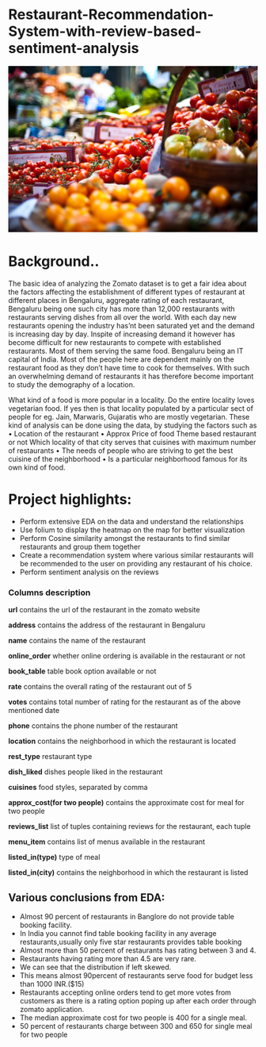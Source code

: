 # Restaurant-Recommendation-System-with-review-based-sentiment-analysis

![alt text](https://github.com/hrideshkohli/Restaurant-Recommendation-System-with-review-based-sentiment-analysis/blob/main/img.jpg)

# Background..

The basic idea of analyzing the Zomato dataset is to get a fair idea about the factors affecting the establishment of different types of restaurant at different places in Bengaluru, aggregate rating of each restaurant, Bengaluru being one such city has more than 12,000 restaurants with restaurants serving dishes from all over the world. With each day new restaurants opening the industry has’nt been saturated yet and the demand is increasing day by day. Inspite of increasing demand it however has become difficult for new restaurants to compete with established restaurants. Most of them serving the same food. Bengaluru being an IT capital of India. Most of the people here are dependent mainly on the restaurant food as they don’t have time to cook for themselves. With such an overwhelming demand of restaurants it has therefore become important to study the demography of a location.

What kind of a food is more popular in a locality.
Do the entire locality loves vegetarian food. If yes then is that locality populated by a particular sect of people for eg. Jain, Marwaris, Gujaratis who are mostly vegetarian. These kind of analysis can be done using the data, by studying the factors such as • Location of the restaurant • Approx Price of food Theme based restaurant or not
Which locality of that city serves that cuisines with maximum number of restaurants • The needs of people who are striving to get the best cuisine of the neighborhood • Is a particular neighborhood famous for its own kind of food.

# Project highlights:

- Perform extensive EDA on the data and understand the relationships
- Use folium to display the heatmap on the map for better visualization
- Perform Cosine similarity amongst the restaurants to find similar restaurants and group them together
- Create a recommendation system where various similar restaurants will be recommended to the user on providing any restaurant of his choice.
- Perform sentiment analysis on the reviews

### Columns description

**url** contains the url of the restaurant in the zomato website

**address** contains the address of the restaurant in Bengaluru

**name** contains the name of the restaurant

**online_order** whether online ordering is available in the restaurant or not

**book_table** table book option available or not

**rate** contains the overall rating of the restaurant out of 5

**votes** contains total number of rating for the restaurant as of the above mentioned date

**phone** contains the phone number of the restaurant

**location** contains the neighborhood in which the restaurant is located

**rest_type** restaurant type

**dish_liked** dishes people liked in the restaurant

**cuisines** food styles, separated by comma

**approx_cost(for two people)** contains the approximate cost for meal for two people

**reviews_list** list of tuples containing reviews for the restaurant, each tuple

**menu_item** contains list of menus available in the restaurant

**listed_in(type)** type of meal

**listed_in(city)** contains the neighborhood in which the restaurant is listed

## Various conclusions from EDA:

- Almost 90 percent of restaurants in Banglore do not provide table booking facility.
- In India you cannot find table booking facility in any average restaurants,usually only five star restaurants provides table booking
- Almost more than 50 percent of restaurants has rating between 3 and 4.
- Restaurants having rating more than 4.5 are very rare.
- We can see that the distribution if left skewed.
- This means almost 90percent of restaurants serve food for budget less than 1000 INR.($15)
- Restaurants accepting online orders tend to get more votes from customers as there is a rating option poping up after each order through zomato application.
- The median approximate cost for two people is 400 for a single meal.
- 50 percent of restaurants charge between 300 and 650 for single meal for two people
